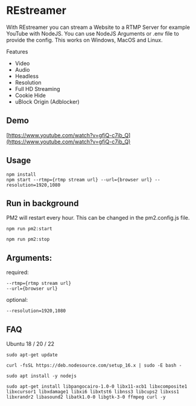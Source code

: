# REstreamer

With REstreamer you can stream a Website to a RTMP Server for example YouTube with NodeJS.
You can use NodeJS Arguments or .env file to provide the config. 
This works on Windows, MacOS and Linux.

Features
* Video
* Audio
* Headless
* Resolution
* Full HD Streaming
* Cookie Hide
* uBlock Origin (Adblocker)

## Demo

[https://www.youtube.com/watch?v=gfiQ-c7ib_Q](https://www.youtube.com/watch?v=gfiQ-c7ib_Q)

## Usage
```
npm install
npm start --rtmp={rtmp stream url} --url={browser url} --resolution=1920,1080
```

## Run in background
PM2 will restart every hour. This can be changed in the pm2.config.js file.
```
npm run pm2:start
```
```
npm run pm2:stop
```

## Arguments:

required:
```
--rtmp={rtmp stream url}
--url={browser url}
```
optional:
```
--resolution=1920,1080
```


## FAQ

Ubuntu 18 / 20 / 22


```
sudo apt-get update
```
```
curl -fsSL https://deb.nodesource.com/setup_16.x | sudo -E bash -
```
```
sudo apt install -y nodejs
```
```
sudo apt-get install libpangocairo-1.0-0 libx11-xcb1 libxcomposite1 libxcursor1 libxdamage1 libxi6 libxtst6 libnss3 libcups2 libxss1 libxrandr2 libasound2 libatk1.0-0 libgtk-3-0 ffmpeg curl -y
```